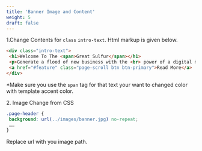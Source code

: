 ```yaml
---
title: 'Banner Image and Content'
weight: 5
draft: false
---
```

1.Change Contents for `class` `intro-text`. Html markup is given below.  
```html
<div class="intro-text">
 <h1>Welcome To The <span>Great Sulfur</span></h1>
 <p>Generate a flood of new business with the <br> power of a digital media platform</p>
 <a href="#feature" class="page-scroll btn btn-primary">Read More</a>
</div>
```  
\*Make sure you use the `span` tag for that text your want to changed color with template accent color.

2\. Image Change from CSS  
```css
.page-header {  
 background: url(../images/banner.jpg) no-repeat;  
 ……  
}  
```

Replace url with you image path.